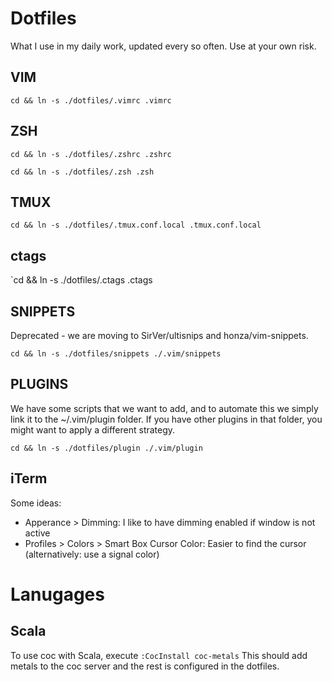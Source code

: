 # Dotfiles

What I use in my daily work, updated every so often. Use at your own risk.

## VIM

`cd && ln -s ./dotfiles/.vimrc .vimrc`

## ZSH

`cd && ln -s ./dotfiles/.zshrc .zshrc`

`cd && ln -s ./dotfiles/.zsh .zsh`

## TMUX

`cd && ln -s ./dotfiles/.tmux.conf.local .tmux.conf.local`

## ctags

`cd && ln -s ./dotfiles/.ctags .ctags

## SNIPPETS

Deprecated - we are moving to SirVer/ultisnips and honza/vim-snippets.

`cd && ln -s ./dotfiles/snippets ./.vim/snippets`

## PLUGINS

We have some scripts that we want to add, and to automate this we simply link it to the ~/.vim/plugin folder.
If you have other plugins in that folder, you might want to apply a different strategy.

`cd && ln -s ./dotfiles/plugin ./.vim/plugin`

## iTerm

Some ideas:

- Apperance > Dimming: I like to have dimming enabled if window is not active
- Profiles > Colors > Smart Box Cursor Color: Easier to find the cursor (alternatively: use a signal color)

# Lanugages

## Scala

To use coc with Scala, execute `:CocInstall coc-metals`
This should add metals to the coc server and the rest is configured in the dotfiles.
